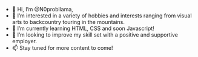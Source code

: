 - 👋 Hi, I’m @N0probllama,
- 👀 I’m interested in a variety of hobbies and interests ranging from visual arts to backcountry touring in the mountains.
- 🌱 I’m currently learning HTML, CSS and soon Javascript!
- 💞️ I’m looking to improve my skill set with a positive and supportive employer.
- 📫 Stay tuned for more content to come!

<!---
N0probllama/N0probllama is a ✨ special ✨ repository because its `README.md` (this file) appears on your GitHub profile.
You can click the Preview link to take a look at your changes.
--->
